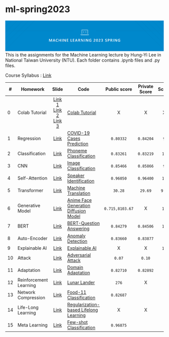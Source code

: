 # ml-spring2023
![cover](mlcover.png)
This is the assignments for the Machine Learning lecture by Hung-Yi Lee in National Taiwan University (NTU). Each folder contains .ipynb files and .py files.

Course Syllabus : [Link](https://speech.ee.ntu.edu.tw/~hylee/ml/2023-spring.php)

|#|Homework|Slide|Code|Public score|Private Score|Score|
|-|-|:-:|-|:-:|:-:|:-:|
|0|Colab Tutorial|[Link 1](HW00/Colab_Tutorial.pdf)<br>[Link 2](HW00/Pytorch_Tutorial_1_rev_1.pdf)<br>[Link 3](HW00/Pytorch_Tutorial_2.pdf)|[Colab Tutorial](HW00/Google_Colab_Tutorial_2023.ipynb)|X|X|X|
|1|Regression|[Link](HW01/HW01.pdf)|[COVID-19 Cases Prediction](HW01/hw1.ipynb)|`0.80332`|`0.84204`|`9`|
|2|Classification|[Link](HW02/HW02.pdf)|[Phoneme Classification](HW02/hw2.ipynb)|`0.83261`|`0.83219`|`10`|
|3|CNN|[Link](HW03/HW03.pdf)|[Image Classification](HW03/hw3_model1.ipynb)|`0.85466`|`0.85866`|`9`|
|4|Self-Attention|[Link](HW04/HW04.pdf)|[Speaker Identification](HW04/hw4.ipynb)|`0.96050`|`0.96400`|`10`|
|5|Transformer|[Link](HW05/HW05.pdf)|[Machine Translation](HW05/hw5.ipynb)|`30.28`|`29.69`|`9.5`|
|6|Generative Model|[Link](HW06/HW06.pdf)|[Anime Face Generation Diffusion Model](HW06/hw6.ipynb)|`0.715,8103.67`|X|`10`|
|7|BERT|[Link](HW07/HW07.pdf)|[BERT-Question Answering](HW07/hw7_1.ipynb)|`0.84279`|`0.84506`|`10`|
|8|Auto-Encoder|[Link](HW08/HW08.pdf)|[Anomaly Detection](HW08/hw8.ipynb)|`0.83660`|`0.83877`||
|9|Explainable AI|[Link](HW09/HW09.pdf)|[Explainable AI](HW09/hw9.ipynb)|X|X|`10`|
|10|Attack|[Link](HW10/HW10.pdf)|[Adversarial Attack](HW10/hw10.ipynb)|`0.07`|`0.10`||
|11|Adaptation|[Link](HW11/HW11.pdf)|[Domain Adaptation](HW11/hw11.ipynb)|`0.82710`|`0.82892`||
|12|Reinforcement Learning|[Link](HW12/HW12.pdf)|[Lunar Lander](HW12/hw12.ipynb)|`276`|X||
|13|Network Compression|[Link](HW13/HW13.pdf)|[Food-11 Classification](HW13/hw13.ipynb)|`0.82687`|||
|14|Life-Long Learning|[Link](HW14/HW14.pdf)|[Regularization-based Lifelong Learning](HW14/hw14.ipynb)|X|X||
|15|Meta Learning|[Link](HW15/HW15.pdf)|[Few-shot Classification](HW15/hw15.ipynb)|`0.96875`|||
